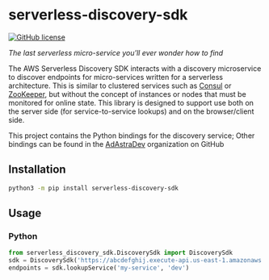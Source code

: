 # serverless-discovery-sdk

[![GitHub license](https://img.shields.io/github/license/adastradev/serverless-discovery-sdk-python.svg)](https://github.com/adastradev/serverless-discovery-sdk-python/blob/master/LICENSE.md)

*The last serverless micro-service you'll ever wonder how to find*

The AWS Serverless Discovery SDK interacts with a discovery microservice to discover endpoints for micro-services written for a serverless architecture. This is similar to clustered services such as [Consul](https://www.consul.io/intro/index.html) or [ZooKeeper](https://zookeeper.apache.org/), but without the concept of instances or nodes that must be monitored for online state. This library is designed to support use both on the server side (for service-to-service lookups) and on the browser/client side.

This project contains the Python bindings for the discovery service; Other bindings can be found in the [AdAstraDev](https://github.com/adastradev) organization on GitHub

## Installation 
```sh
python3 -m pip install serverless-discovery-sdk
```
## Usage
### Python
```python
from serverless_discovery_sdk.DiscoverySdk import DiscoverySdk
sdk = DiscoverySdk('https://abcdefghij.execute-api.us-east-1.amazonaws.com/prod')
endpoints = sdk.lookupService('my-service', 'dev')
```
